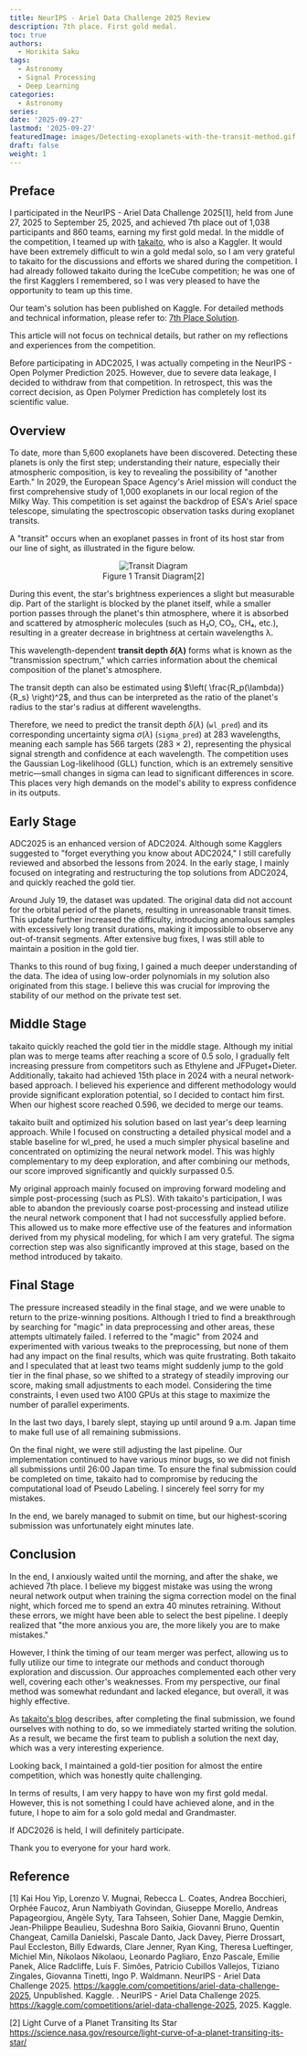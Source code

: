```yaml
---
title: NeurIPS - Ariel Data Challenge 2025 Review
description: 7th place. First gold medal.
toc: true
authors:
  - Horikita Saku
tags:
  - Astronomy
  - Signal Processing
  - Deep Learning
categories:
  - Astronomy
series:
date: '2025-09-27'
lastmod: '2025-09-27'
featuredImage: images/Detecting-exoplanets-with-the-transit-method.gif
draft: false
weight: 1
---
```


## Preface
I participated in the NeurIPS - Ariel Data Challenge 2025[1], held from June 27, 2025 to September 25, 2025, and achieved 7th place out of 1,038 participants and 860 teams, earning my first gold medal. In the middle of the competition, I teamed up with [takaito](https://x.com/takaito0423), who is also a Kaggler. It would have been extremely difficult to win a gold medal solo, so I am very grateful to takaito for the discussions and efforts we shared during the competition.
I had already followed takaito during the IceCube competition; he was one of the first Kagglers I remembered, so I was very pleased to have the opportunity to team up this time.

<blockquote class="twitter-tweet" data-theme="dark">
  <a href="https://twitter.com/HorikitaSaku/status/1971040402074714379?ref_src=twsrc%5Etfw"></a>
</blockquote>
<script async src="https://platform.twitter.com/widgets.js" charset="utf-8"></script>

Our team's solution has been published on Kaggle. For detailed methods and technical information, please refer to: [7th Place Solution](https://www.kaggle.com/competitions/ariel-data-challenge-2025/writeups/7st-place-solution/writeups/7st-place-solution).

This article will not focus on technical details, but rather on my reflections and experiences from the competition.

Before participating in ADC2025, I was actually competing in the NeurIPS - Open Polymer Prediction 2025. However, due to severe data leakage, I decided to withdraw from that competition. In retrospect, this was the correct decision, as Open Polymer Prediction has completely lost its scientific value.

## Overview

To date, more than 5,600 exoplanets have been discovered. Detecting these planets is only the first step; understanding their nature, especially their atmospheric composition, is key to revealing the possibility of "another Earth." In 2029, the European Space Agency's Ariel mission will conduct the first comprehensive study of 1,000 exoplanets in our local region of the Milky Way. This competition is set against the backdrop of ESA's Ariel space telescope, simulating the spectroscopic observation tasks during exoplanet transits.

A "transit" occurs when an exoplanet passes in front of its host star from our line of sight, as illustrated in the figure below.

<div style="text-align: center;">
    <img src="../../../images/656348main_ToV_transit_diag.jpg" alt="Transit Diagram"/>
    <p style="margin-top: 1px;">Figure 1 Transit Diagram[2]</p>
</div>

During this event, the star's brightness experiences a slight but measurable dip. Part of the starlight is blocked by the planet itself, while a smaller portion passes through the planet's thin atmosphere, where it is absorbed and scattered by atmospheric molecules (such as H₂O, CO₂, CH₄, etc.), resulting in a greater decrease in brightness at certain wavelengths λ.

This wavelength-dependent **transit depth $\delta(\lambda)$** forms what is known as the "transmission spectrum," which carries information about the chemical composition of the planet's atmosphere.

The transit depth can also be estimated using $\left( \frac{R_p(\lambda)}{R_s} \right)^2$, and thus can be interpreted as the ratio of the planet's radius to the star's radius at different wavelengths.

Therefore, we need to predict the transit depth $\delta(\lambda)$ (`wl_pred`) and its corresponding uncertainty sigma $\sigma(\lambda)$ (`sigma_pred`) at 283 wavelengths, meaning each sample has 566 targets (283 × 2), representing the physical signal strength and confidence at each wavelength. The competition uses the Gaussian Log-likelihood (GLL) function, which is an extremely sensitive metric—small changes in sigma can lead to significant differences in score. This places very high demands on the model's ability to express confidence in its outputs.

## Early Stage

ADC2025 is an enhanced version of ADC2024. Although some Kagglers suggested to "forget everything you know about ADC2024," I still carefully reviewed and absorbed the lessons from 2024. In the early stage, I mainly focused on integrating and restructuring the top solutions from ADC2024, and quickly reached the gold tier.

<blockquote class="twitter-tweet" data-theme="dark">
  <a href="https://twitter.com/HorikitaSaku/status/1953512218869608947"></a>
</blockquote>
<script async src="https://platform.twitter.com/widgets.js" charset="utf-8"></script>

Around July 19, the dataset was updated. The original data did not account for the orbital period of the planets, resulting in unreasonable transit times. This update further increased the difficulty, introducing anomalous samples with excessively long transit durations, making it impossible to observe any out-of-transit segments. After extensive bug fixes, I was still able to maintain a position in the gold tier.

Thanks to this round of bug fixing, I gained a much deeper understanding of the data. The idea of using low-order polynomials in my solution also originated from this stage. I believe this was crucial for improving the stability of our method on the private test set.

## Middle Stage

takaito quickly reached the gold tier in the middle stage. Although my initial plan was to merge teams after reaching a score of 0.5 solo, I gradually felt increasing pressure from competitors such as Ethylene and JFPuget+Dieter. Additionally, takaito had achieved 15th place in 2024 with a neural network-based approach. I believed his experience and different methodology would provide significant exploration potential, so I decided to contact him first. When our highest score reached 0.596, we decided to merge our teams.

<blockquote class="twitter-tweet" data-theme="dark">
  <a href="https://twitter.com/HorikitaSaku/status/1957500969333485995"></a>
</blockquote>
<script async src="https://platform.twitter.com/widgets.js" charset="utf-8"></script>

takaito built and optimized his solution based on last year's deep learning approach. While I focused on constructing a detailed physical model and a stable baseline for wl_pred, he used a much simpler physical baseline and concentrated on optimizing the neural network model. This was highly complementary to my deep exploration, and after combining our methods, our score improved significantly and quickly surpassed 0.5.

My original approach mainly focused on improving forward modeling and simple post-processing (such as PLS). With takaito's participation, I was able to abandon the previously coarse post-processing and instead utilize the neural network component that I had not successfully applied before. This allowed us to make more effective use of the features and information derived from my physical modeling, for which I am very grateful. The sigma correction step was also significantly improved at this stage, based on the method introduced by takaito.

## Final Stage

The pressure increased steadily in the final stage, and we were unable to return to the prize-winning positions. Although I tried to find a breakthrough by searching for "magic" in data preprocessing and other areas, these attempts ultimately failed. I referred to the "magic" from 2024 and experimented with various tweaks to the preprocessing, but none of them had any impact on the final results, which was quite frustrating. Both takaito and I speculated that at least two teams might suddenly jump to the gold tier in the final phase, so we shifted to a strategy of steadily improving our score, making small adjustments to each model. Considering the time constraints, I even used two A100 GPUs at this stage to maximize the number of parallel experiments.

<blockquote class="twitter-tweet" data-theme="dark">
  <a href="https://twitter.com/HorikitaSaku/status/1969817200476438895"></a>
</blockquote>
<script async src="https://platform.twitter.com/widgets.js" charset="utf-8"></script>

In the last two days, I barely slept, staying up until around 9 a.m. Japan time to make full use of all remaining submissions.

On the final night, we were still adjusting the last pipeline. Our implementation continued to have various minor bugs, so we did not finish all submissions until 26:00 Japan time. To ensure the final submission could be completed on time, takaito had to compromise by reducing the computational load of Pseudo Labeling. I sincerely feel sorry for my mistakes.

In the end, we barely managed to submit on time, but our highest-scoring submission was unfortunately eight minutes late.

## Conclusion

In the end, I anxiously waited until the morning, and after the shake, we achieved 7th place. I believe my biggest mistake was using the wrong neural network output when training the sigma correction model on the final night, which forced me to spend an extra 40 minutes retraining. Without these errors, we might have been able to select the best pipeline. I deeply realized that "the more anxious you are, the more likely you are to make mistakes."

However, I think the timing of our team merger was perfect, allowing us to fully utilize our time to integrate our methods and conduct thorough exploration and discussion. Our approaches complemented each other very well, covering each other's weaknesses. From my perspective, our final method was somewhat redundant and lacked elegance, but overall, it was highly effective.

As [takaito's blog](https://takaito0423.hatenablog.com/entry/2025/09/26/000201?_gl=1*41mg8h*_gcl_au*ODIyOTg3MDI2LjE3NTU5MjIzMjM) describes, after completing the final submission, we found ourselves with nothing to do, so we immediately started writing the solution. As a result, we became the first team to publish a solution the next day, which was a very interesting experience.

Looking back, I maintained a gold-tier position for almost the entire competition, which was honestly quite challenging.

In terms of results, I am very happy to have won my first gold medal. However, this is not something I could have achieved alone, and in the future, I hope to aim for a solo gold medal and Grandmaster.

If ADC2026 is held, I will definitely participate.

Thank you to everyone for your hard work.

## Reference

[1] Kai Hou Yip, Lorenzo V. Mugnai, Rebecca L. Coates, Andrea Bocchieri, Orphée Faucoz, Arun Nambiyath Govindan, Giuseppe Morello, Andreas Papageorgiou, Angèle Syty, Tara Tahseen, Sohier Dane, Maggie Demkin, Jean-Philippe Beaulieu, Sudeshna Boro Saikia, Giovanni Bruno, Quentin Changeat, Camilla Danielski, Pascale Danto, Jack Davey, Pierre Drossart, Paul Eccleston, Billy Edwards, Clare Jenner, Ryan King, Theresa Lueftinger, Michiel Min, Nikolaos Nikolaou, Leonardo Pagliaro, Enzo Pascale, Emilie Panek, Alice Radcliffe, Luís F. Simões, Patricio Cubillos Vallejos, Tiziano Zingales, Giovanna Tinetti, Ingo P. Waldmann. NeurIPS - Ariel Data Challenge 2025. https://kaggle.com/competitions/ariel-data-challenge-2025, Unpublished. Kaggle. . NeurIPS - Ariel Data Challenge 2025. https://kaggle.com/competitions/ariel-data-challenge-2025, 2025. Kaggle.

[2] Light Curve of a Planet Transiting Its Star https://science.nasa.gov/resource/light-curve-of-a-planet-transiting-its-star/